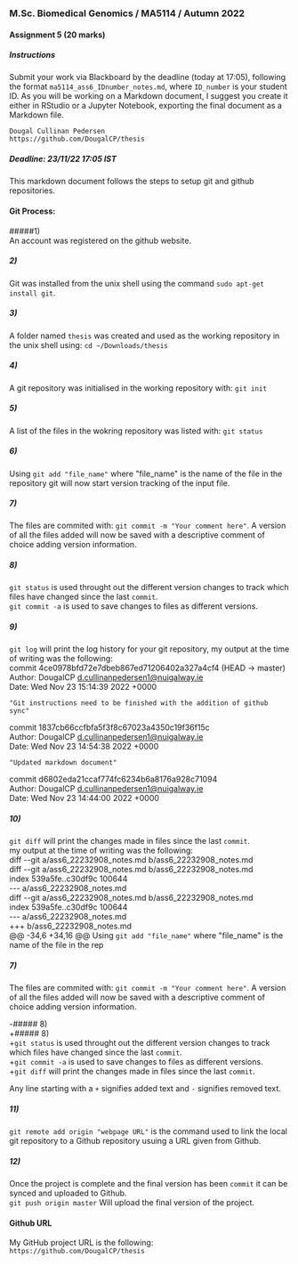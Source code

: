 ### M.Sc. Biomedical Genomics / MA5114 / Autumn 2022  
  
#### Assignment 5 (20 marks)  
  
##### Instructions  
Submit your work via Blackboard by the deadline (today at 17:05), following the format `ma5114_ass6_IDnumber_notes.md`, where `ID_number` is your student ID. As you will be working on a Markdown document, I suggest you create it either in RStudio or a Jupyter Notebook, exporting the final document as a Markdown file.  
  
`Dougal Cullinan Pedersen`  
`https://github.com/DougalCP/thesis`  
  
##### Deadline: 23/11/22 17:05 IST  
This markdown document follows the steps to setup git and github repositories.  
  
  
  
#### Git Process:  
  
#####1)  
An account was registered on the github website.  

##### 2)
Git was installed from the unix shell using the command `sudo apt-get install git`.  

##### 3)
A folder named `thesis` was created and used as the working repository in the unix shell using: `cd ~/Downloads/thesis`  
  
##### 4)  
A git repository was initialised in the working repository with: `git init`  
  
##### 5)  
A list of the files in the wokring repository was listed with: `git status`  
  
##### 6)  
Using `git add "file_name"` where "file_name" is the name of the file in the repository git will now start version tracking of the input file.  
  
##### 7)  
The files are commited with: `git commit -m "Your comment here"`. A version of all the files added will now be saved with a descriptive comment of choice adding version information.  
  
##### 8)  
`git status` is used throught out the different version changes to track which files have changed since the last `commit`.  
`git commit -a` is used to save changes to files as different versions.  
  
##### 9)  
`git log` will print the log history for your git repository, my output at the time of writing was the following:  
commit 4ce0978bfd72e7dbeb867ed71206402a327a4cf4 (HEAD -> master)  
Author: DougalCP <d.cullinanpedersen1@nuigalway.ie>  
Date:   Wed Nov 23 15:14:39 2022 +0000  
  
    "Git instructions need to be finished with the addition of github sync"  
  
commit 1837cb66ccfbfa5f3f8c67023a4350c19f36f15c  
Author: DougalCP <d.cullinanpedersen1@nuigalway.ie>  
Date:   Wed Nov 23 14:54:38 2022 +0000  

    "Updated markdown document"  

commit d6802eda21ccaf774fc6234b6a8176a928c71094  
Author: DougalCP <d.cullinanpedersen1@nuigalway.ie>  
Date:   Wed Nov 23 14:44:00 2022 +0000  
  
##### 10)
`git diff` will print the changes made in files since the last `commit`.  
my output at the time of writing was the following:  
diff --git a/ass6_22232908_notes.md b/ass6_22232908_notes.md  
diff --git a/ass6_22232908_notes.md b/ass6_22232908_notes.md  
index 539a5fe..c30df9c 100644  
--- a/ass6_22232908_notes.md  
diff --git a/ass6_22232908_notes.md b/ass6_22232908_notes.md  
index 539a5fe..c30df9c 100644  
--- a/ass6_22232908_notes.md  
+++ b/ass6_22232908_notes.md  
@@ -34,6 +34,16 @@ Using `git add "file_name"` where "file_name" is the name of the file in the rep  
 ##### 7)  
 The files are commited with: `git commit -m "Your comment here"`. A version of all the files added will now be saved with a descriptive comment of choice adding version information.  
   
-##### 8)  
+##### 8)  
+`git status` is used throught out the different version changes to track which files have changed since the last `commit`.  
+`git commit -a` is used to save changes to files as different versions.  
+`git diff` will print the changes made in files since the last `commit`.  

Any line starting with a `+` signifies added text and `-` signifies removed text.  

##### 11) 
`git remote add origin "webpage URL"` is the command used to link the local git repository to a Github repository usuing a URL given from Github.  

##### 12)
Once the project is complete and the final version has been `commit` it can be synced and uploaded to Github.  
`git push origin master` Will upload the final version of the project.  

#### Github URL
My GitHub project URL is the following:  
`https://github.com/DougalCP/thesis`  

